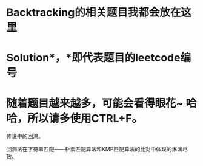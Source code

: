 # Backtracking的相关题目我都会放在这里

Solution*，*即代表题目的leetcode编号
=====================

随着题目越来越多，可能会看得眼花~
哈哈，所以请多使用CTRL+F。
======================
传说中的回溯。

回溯法在字符串匹配——朴素匹配算法和KMP匹配算法的比对中体现的淋漓尽致。

